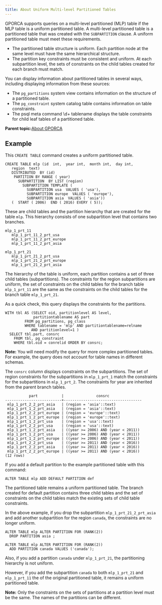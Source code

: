```yaml
---
title: About Uniform Multi-level Partitioned Tables 
---
```


GPORCA supports queries on a multi-level partitioned \(MLP\) table if the MLP table is a uniform partitioned table. A multi-level partitioned table is a partitioned table that was created with the `SUBPARTITION` clause. A uniform partitioned table must meet these requirements.

-   The partitioned table structure is uniform. Each partition node at the same level must have the same hierarchical structure.
-   The partition key constraints must be consistent and uniform. At each subpartition level, the sets of constraints on the child tables created for each branch must match.

You can display information about partitioned tables in several ways, including displaying information from these sources:

-   The `pg_partitions` system view contains information on the structure of a partitioned table.
-   The `pg_constraint` system catalog table contains information on table constraints.
-   The psql meta command \\d+ tablename displays the table constraints for child leaf tables of a partitioned table.

**Parent topic:**[About GPORCA](../../query/topics/query-piv-optimizer.html)

## <a id="topic_zn1_m3m_ss"></a>Example 

This `CREATE TABLE` command creates a uniform partitioned table.

```
CREATE TABLE mlp (id  int,  year int,  month int,  day int,
   region  text)
   DISTRIBUTED  BY (id)
    PARTITION BY RANGE ( year)
      SUBPARTITION  BY LIST (region)
        SUBPARTITION TEMPLATE (
          SUBPARTITION usa  VALUES ( 'usa'),
          SUBPARTITION europe  VALUES ( 'europe'),
          SUBPARTITION asia  VALUES ( 'asia'))
   (  START ( 2006)  END ( 2016) EVERY ( 5));
```

These are child tables and the partition hierarchy that are created for the table `mlp`. This hierarchy consists of one subpartition level that contains two branches.

```
mlp_1_prt_11
   mlp_1_prt_11_2_prt_usa
   mlp_1_prt_11_2_prt_europe
   mlp_1_prt_11_2_prt_asia

mlp_1_prt_21
   mlp_1_prt_21_2_prt_usa
   mlp_1_prt_21_2_prt_europe
   mlp_1_prt_21_2_prt_asia
```

The hierarchy of the table is uniform, each partition contains a set of three child tables \(subpartitions\). The constraints for the region subpartitions are uniform, the set of constraints on the child tables for the branch table `mlp_1_prt_11` are the same as the constraints on the child tables for the branch table `mlp_1_prt_21`.

As a quick check, this query displays the constraints for the partitions.

```
WITH tbl AS (SELECT oid, partitionlevel AS level, 
             partitiontablename AS part 
         FROM pg_partitions, pg_class 
         WHERE tablename = 'mlp' AND partitiontablename=relname 
            AND partitionlevel=1 ) 
  SELECT tbl.part, consrc 
    FROM tbl, pg_constraint 
    WHERE tbl.oid = conrelid ORDER BY consrc;
```

**Note:** You will need modify the query for more complex partitioned tables. For example, the query does not account for table names in different schemas.

The `consrc` column displays constraints on the subpartitions. The set of region constraints for the subpartitions in `mlp_1_prt_1` match the constraints for the subpartitions in `mlp_1_prt_2`. The constraints for year are inherited from the parent branch tables.

```
           part           |               consrc
--------------------------+------------------------------------
 mlp_1_prt_2_2_prt_asia   | (region = 'asia'::text)
 mlp_1_prt_1_2_prt_asia   | (region = 'asia'::text)
 mlp_1_prt_2_2_prt_europe | (region = 'europe'::text)
 mlp_1_prt_1_2_prt_europe | (region = 'europe'::text)
 mlp_1_prt_1_2_prt_usa    | (region = 'usa'::text)
 mlp_1_prt_2_2_prt_usa    | (region = 'usa'::text)
 mlp_1_prt_1_2_prt_asia   | ((year >= 2006) AND (year < 2011))
 mlp_1_prt_1_2_prt_usa    | ((year >= 2006) AND (year < 2011))
 mlp_1_prt_1_2_prt_europe | ((year >= 2006) AND (year < 2011))
 mlp_1_prt_2_2_prt_usa    | ((year >= 2011) AND (year < 2016))
 mlp_1_prt_2_2_prt_asia   | ((year >= 2011) AND (year < 2016))
 mlp_1_prt_2_2_prt_europe | ((year >= 2011) AND (year < 2016))
(12 rows)
```

If you add a default partition to the example partitioned table with this command:

```
ALTER TABLE mlp ADD DEFAULT PARTITION def
```

The partitioned table remains a uniform partitioned table. The branch created for default partition contains three child tables and the set of constraints on the child tables match the existing sets of child table constraints.

In the above example, if you drop the subpartition `mlp_1_prt_21_2_prt_asia` and add another subpartition for the region `canada`, the constraints are no longer uniform.

```
ALTER TABLE mlp ALTER PARTITION FOR (RANK(2))
  DROP PARTITION asia ;

ALTER TABLE mlp ALTER PARTITION FOR (RANK(2))
  ADD PARTITION canada VALUES ('canada');
```

Also, if you add a partition `canada` under `mlp_1_prt_21`, the partitioning hierarchy is not uniform.

However, if you add the subpartition `canada` to both `mlp_1_prt_21` and `mlp_1_prt_11` the of the original partitioned table, it remains a uniform partitioned table.

**Note:** Only the constraints on the sets of partitions at a partition level must be the same. The names of the partitions can be different.

